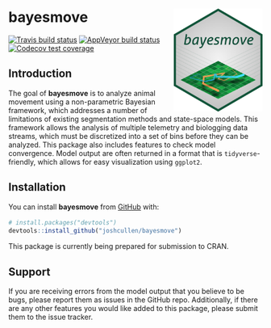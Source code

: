 
<!-- README.md is generated from README.Rmd. Please edit that file -->

# bayesmove <a href="reference/figures/logo.png"><img align="right" width=35% src="man/figures/logo.png" style="padding-left: 10px"></a>

<!-- badges: start -->

[![Travis build
status](https://travis-ci.com/joshcullen/bayesmove.svg?branch=master)](https://travis-ci.com/joshcullen/bayesmove)
[![AppVeyor build
status](https://ci.appveyor.com/api/projects/status/github/joshcullen/bayesmove?branch=master&svg=true)](https://ci.appveyor.com/project/joshcullen/bayesmove)
[![Codecov test
coverage](https://codecov.io/gh/joshcullen/bayesmove/branch/master/graph/badge.svg)](https://codecov.io/gh/joshcullen/bayesmove?branch=master)
<!-- badges: end -->

## Introduction

The goal of **bayesmove** is to analyze animal movement using a
non-parametric Bayesian framework, which addresses a number of
limitations of existing segmentation methods and state-space models.
This framework allows the analysis of multiple telemetry and biologging
data streams, which must be discretized into a set of bins before they
can be analyzed. This package also includes features to check model
convergence. Model output are often returned in a format that is
`tidyverse`-friendly, which allows for easy visualization using
`ggplot2`.

## Installation

You can install **bayesmove** from [GitHub](https://github.com/) with:

``` r
# install.packages("devtools")
devtools::install_github("joshcullen/bayesmove")
```

This package is currently being prepared for submission to CRAN.

## Support

If you are receiving errors from the model output that you believe to be
bugs, please report them as issues in the GitHub repo. Additionally, if
there are any other features you would like added to this package,
please submit them to the issue tracker.
